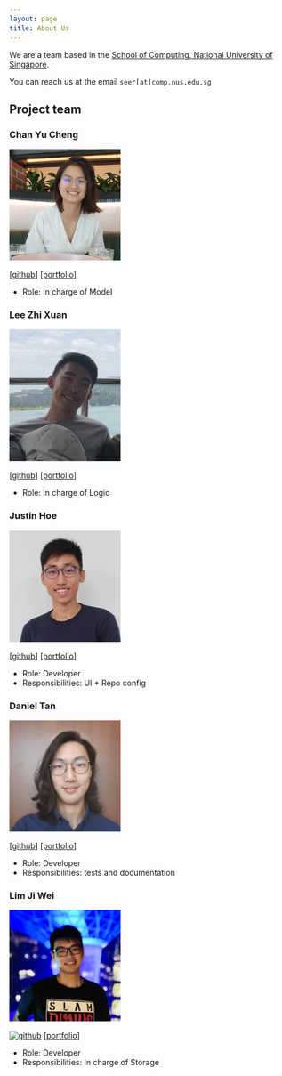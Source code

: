 ```yaml
---
layout: page
title: About Us
---
```


We are a team based in the [School of Computing, National University of Singapore](http://www.comp.nus.edu.sg).

You can reach us at the email `seer[at]comp.nus.edu.sg`

## Project team

### Chan Yu Cheng

<img src="images/yucheng11122017.png" width="200px">

[[github](https://github.com/yucheng11122017)]
[[portfolio](team/yucheng11122017.md)]

* Role: In charge of Model

### Lee Zhi Xuan

<img src="images/leezhixuan.png" width="200px">

[[github](https://github.com/leezhixuan)]
[[portfolio](team/leezhixuan.md)]

* Role: In charge of Logic

### Justin Hoe

<img src="images/justinhoejj.png" width="200px">

[[github](http://github.com/justinhoejj)]
[[portfolio](team/justinhoe.md)]

* Role: Developer
* Responsibilities: UI + Repo config

### Daniel Tan

<img src="images/cookiedan42.png" width="200px">

[[github](http://github.com/cookiedan42)]
[[portfolio](team/daniel.md)]

* Role: Developer
* Responsibilities: tests and documentation

### Lim Ji Wei

<img src="images/jiwei99.png" width="200px">

[![github](https://img.shields.io/badge/GitHub-100000?style=for-the-badge&logo=github&logoColor=white)](http://github.com/jiwei99)
[[portfolio](team/jiwei.md)]

* Role: Developer
* Responsibilities: In charge of Storage
